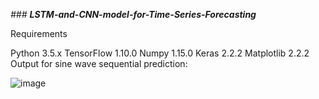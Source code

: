 _### **LSTM-and-CNN-model-for-Time-Series-Forecasting**_


Requirements

Python 3.5.x
TensorFlow 1.10.0
Numpy 1.15.0
Keras 2.2.2
Matplotlib 2.2.2
Output for sine wave sequential prediction:


![image](https://user-images.githubusercontent.com/28219393/76401326-c03fc080-6392-11ea-993e-d479bac709e0.png)
